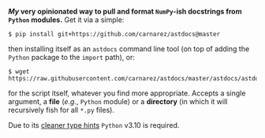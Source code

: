 **_My_ very opinionated way to pull and format `NumPy`-ish docstrings from `Python`
modules.** Get it via a simple:

```shell
$ pip install git+https://github.com/carnarez/astdocs@master
```

then installing itself as an `astdocs` command line tool (on top of adding the `Python`
package to the `import` path), or:

```shell
$ wget https://raw.githubusercontent.com/carnarez/astdocs/master/astdocs/astdocs.py
```

for the script itself, whatever you find more appropriate. Accepts a single argument, a
**file** (*e.g.*, `Python` module) or a **directory** (in which it will recursively fish
for all `*.py` files).

Due to its [cleaner type hints](https://www.python.org/dev/peps/pep-0604/) `Python`
v3.10 is required.
